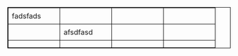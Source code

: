 <table style="width: 100%; border: 1px solid black; border-collapse: collapse; max-width: 796px;"><tbody><tr style="border: 1px solid black; border - collapse: collapse; padding: 8px;"><td style="border: 1px solid black; border-collapse: collapse; padding: 8px; min-width: 100px; position: relative; margin: 0; min-height: 30px;">fadsfads</td><td style="border: 1px solid black; border-collapse: collapse; padding: 8px; min-width: 100px; position: relative; margin: 0; min-height: 30px;"></td><td style="border: 1px solid black; border-collapse: collapse; padding: 8px; min-width: 100px; position: relative; margin: 0; min-height: 30px;"></td><td style="border: 1px solid black; border-collapse: collapse; padding: 8px; min-width: 100px; position: relative; margin: 0; min-height: 30px;"></td></tr><tr style="border: 1px solid black; border - collapse: collapse; padding: 8px;"><td style="border: 1px solid black; border-collapse: collapse; padding: 8px; min-width: 100px; position: relative; margin: 0; min-height: 30px;"></td><td style="border: 1px solid black; border-collapse: collapse; padding: 8px; min-width: 100px; position: relative; margin: 0; min-height: 30px;">afsdfasd</td><td style="border: 1px solid black; border-collapse: collapse; padding: 8px; min-width: 100px; position: relative; margin: 0; min-height: 30px;"></td><td style="border: 1px solid black; border-collapse: collapse; padding: 8px; min-width: 100px; position: relative; margin: 0; min-height: 30px;"></td></tr><tr style="border: 1px solid black; border - collapse: collapse; padding: 8px;"><td style="border: 1px solid black; border-collapse: collapse; padding: 8px; min-width: 100px; position: relative; margin: 0; min-height: 30px;"></td><td style="border: 1px solid black; border-collapse: collapse; padding: 8px; min-width: 100px; position: relative; margin: 0; min-height: 30px;"></td><td style="border: 1px solid black; border-collapse: collapse; padding: 8px; min-width: 100px; position: relative; margin: 0; min-height: 30px;"></td><td style="border: 1px solid black; border-collapse: collapse; padding: 8px; min-width: 100px; position: relative; margin: 0; min-height: 30px;"></td></tr></tbody></table>
